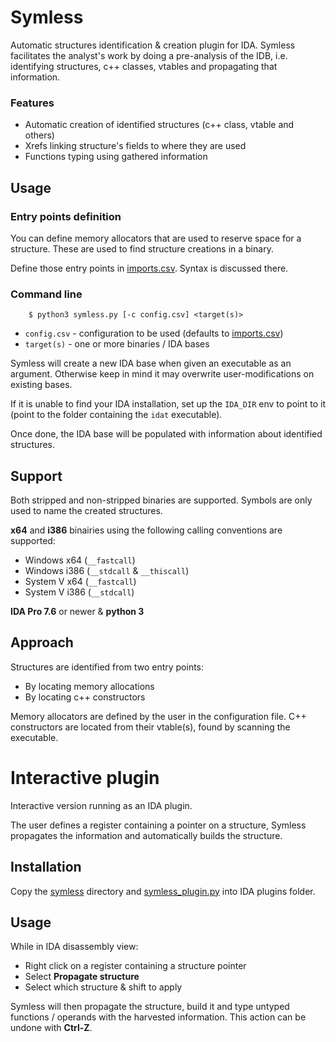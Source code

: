 # Symless

Automatic structures identification & creation plugin for IDA. Symless facilitates the analyst's work by doing a pre-analysis of the IDB, i.e. identifying structures, c++ classes, vtables and propagating that information.

### Features
* Automatic creation of identified structures (c++ class, vtable and others)
* Xrefs linking structure's fields to where they are used
* Functions typing using gathered information

## Usage
### Entry points definition
You can define memory allocators that are used to reserve space for a structure. These are used to find structure creations in a binary.

Define those entry points in [imports.csv](symless/config/imports.csv). Syntax is discussed there.

### Command line
```
    $ python3 symless.py [-c config.csv] <target(s)>
```

* ```config.csv``` - configuration to be used (defaults to [imports.csv](symless/config/imports.csv))
* ```target(s)``` - one or more binaries / IDA bases

Symless will create a new IDA base when given an executable as an argument. Otherwise keep in mind it may overwrite user-modifications on existing bases.

If it is unable to find your IDA installation, set up the `IDA_DIR` env to point to it (point to the folder containing the `idat` executable).

Once done, the IDA base will be populated with information about identified structures.

## Support
Both stripped and non-stripped binaries are supported. Symbols are only used to name the created structures.

**x64** and **i386** binairies using the following calling conventions are supported:
* Windows x64 (```__fastcall```)
* Windows i386 (```__stdcall``` & ```__thiscall```)
* System V x64 (```__fastcall```)
* System V i386 (```__stdcall```)

**IDA Pro 7.6** or newer &  **python 3**

## Approach
Structures are identified from two entry points:

* By locating memory allocations
* By locating c++ constructors

Memory allocators are defined by the user in the configuration file. C++ constructors are located from their vtable(s), found by scanning the executable.

# Interactive plugin
Interactive version running as an IDA plugin.

The user defines a register containing a pointer on a structure, Symless propagates the information and automatically builds the structure.

## Installation
Copy the [symless](symless/) directory and [symless_plugin.py](plugin/symless_plugin.py) into IDA plugins folder.

## Usage
While in IDA disassembly view:
- Right click on a register containing a structure pointer
- Select **Propagate structure**
- Select which structure & shift to apply

Symless will then propagate the structure, build it and type untyped functions / operands with the harvested information. This action can be undone with **Ctrl-Z**.
